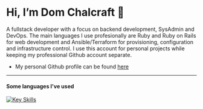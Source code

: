
# Hi, I’m Dom Chalcraft 👋

A fullstack developer with a focus on backend development, SysAdmin and DevOps. The main languages I use profesionally are Ruby and Ruby on Rails for web development and Ansible/Terraform for provisioning, configuration and infrastructure control. I use this account for personal projects while keeping my professional Github account separate.

- My personal Github profile can be found [here](https://github.com/domchalcraft)

---

#### Some languages I've used

[![Key Skills](https://skillicons.dev/icons?i=ruby,rails,nginx,mysql,postgresql,redis,mongodb,docker,aws,gcp,linux,ansible,git,githubactions,html,css,react,js,ts,bootstrap,matlab,latex&theme=light)](https://skillicons.dev)



<!---
domchalcraft/domchalcraft is a ✨ special ✨ repository because its `README.md` (this file) appears on your GitHub profile.
You can click the Preview link to take a look at your changes.
--->
